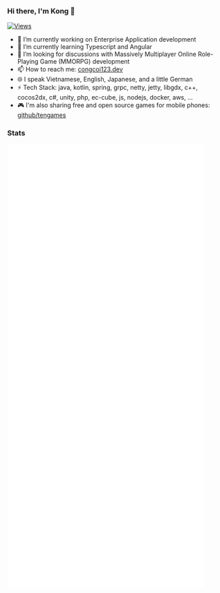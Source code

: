 ### Hi there, I'm Kong 👋
[![Views](https://komarev.com/ghpvc/?username=congcoi123&style=flat-square&color=green)](https://congcoi123.dev)

- 🔭 I’m currently working on Enterprise Application development
- 🌱 I’m currently learning Typescript and Angular
- 🤔 I’m looking for discussions with Massively Multiplayer Online Role-Playing Game (MMORPG) development
- 📫 How to reach me: [congcoi123.dev](https://congcoi123.dev)
- 🌐 I speak Vietnamese, English, Japanese, and a little German
- ⚡ Tech Stack: java, kotlin, spring, grpc, netty, jetty, libgdx, c++, cocos2dx, c#, unity, php, ec-cube, js, nodejs, docker, aws, ...
- 🎮 I'm also sharing free and open source games for mobile phones: [github/tengames](https://github.com/tengames)

### Stats
![Metrics](/github-metrics.svg)
